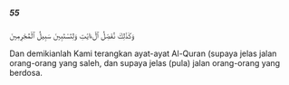 ##### 55

<span class="ayah">وَكَذَٰلِكَ نُفَصِّلُ ٱلْءَايَٰتِ وَلِتَسْتَبِينَ سَبِيلُ ٱلْمُجْرِمِينَ</span>

<span class="ayah_translation">Dan demikianlah Kami terangkan ayat-ayat Al-Quran (supaya jelas jalan orang-orang yang saleh, dan supaya jelas (pula) jalan orang-orang yang berdosa.</span>

